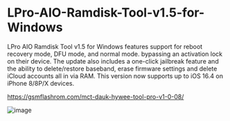 # LPro-AIO-Ramdisk-Tool-v1.5-for-Windows
LPro AIO Ramdisk Tool v1.5 for Windows features support for reboot recovery mode, DFU mode, and normal mode. bypassing an activation lock on their device. The update also includes a one-click jailbreak feature and the ability to delete/restore baseband, erase firmware settings and delete iCloud accounts all in via RAM. This version now supports up to iOS 16.4 on iPhone 8/8P/X devices.


https://gsmflashrom.com/mct-dauk-hywee-tool-pro-v1-0-08/

![image](https://github.com/gsmflashromcom/LPro-AIO-Ramdisk-Tool-v1.5-for-Windows/assets/169605712/c04377e0-8947-4d30-b5c2-131a83a8f755)
